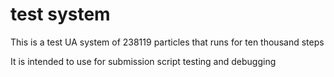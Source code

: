 # test system

This is a test UA system of 238119 particles that runs for ten thousand steps

It is intended to use for submission script testing and debugging
